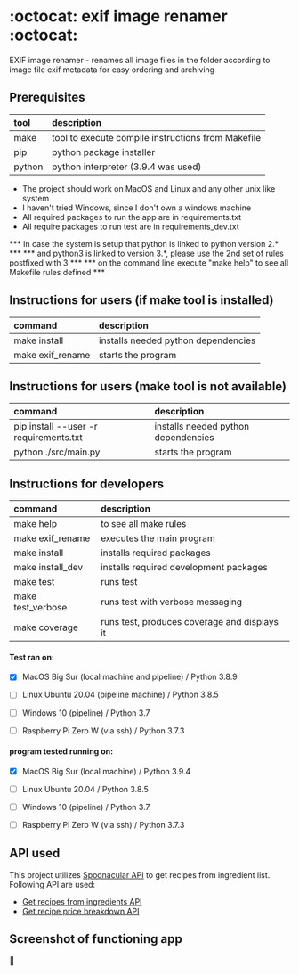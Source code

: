 # :octocat: exif image renamer :octocat:
EXIF image renamer - renames all image files in the folder according to image file exif metadata for easy ordering and archiving


## Prerequisites
| tool   | description                                        |
| :----- | :------------------------------------------------- |
| make   | tool to execute compile instructions from Makefile |
| pip    | python package installer                           |
| python | python interpreter (3.9.4 was used)                |

- The project should work on MacOS and Linux and any other unix like system
- I haven't tried Windows, since I don't own a windows machine
- All required packages to run the app are in requirements.txt
- All require packages to run test are in requirements_dev.txt


*** In case the system is setup that python is linked to python version 2.* ***
*** and python3 is linked to version 3.*, please use the 2nd set of rules postfixed with 3 ***
*** on the command line execute "make help" to see all Makefile rules defined ***


## Instructions for users (if make tool is installed)
| command          | description                         |
| :--------------- | :---------------------------------- |
| make install     | installs needed python dependencies |
| make exif_rename | starts the program                  |


## Instructions for users (make tool is not available)
| command                                | description                         |
| :------------------------------------- | :---------------------------------- |
| pip install --user -r requirements.txt | installs needed python dependencies |
| python ./src/main.py                   | starts the program                  |



## Instructions for developers
| command           | description                                  |
| :---------------- | :------------------------------------------- |
| make help         | to see all make rules                        |
| make exif_rename  | executes the main program                    |
| make install      | installs required packages                   |
| make install_dev  | installs required development packages       |
| make test         | runs test                                    |
| make test_verbose | runs test with verbose messaging             |
| make coverage     | runs test, produces coverage and displays it |


#### Test ran on:
- [x] MacOS Big Sur (local machine and pipeline) / Python 3.8.9
- [ ] Linux Ubuntu 20.04 (pipeline machine) / Python 3.8.5
- [ ] Windows 10 (pipeline) / Python 3.7
- [ ] Raspberry Pi Zero W (via ssh) / Python 3.7.3


#### program tested running on:
- [x] MacOS Big Sur (local machine) / Python 3.9.4
- [ ] Linux Ubuntu 20.04  / Python 3.8.5
- [ ] Windows 10 (pipeline) / Python 3.7
- [ ] Raspberry Pi Zero W (via ssh) / Python 3.7.3


## API used
This project utilizes [Spoonacular API](https://spoonacular.com/food-api/docs) to get recipes from ingredient list. Following API are used:
- [Get recipes from ingredients API](https://spoonacular.com/food-api/docs#Search-Recipes-by-Ingredients)
- [Get recipe price breakdown API](https://spoonacular.com/food-api/docs#Get-Recipe-Price-Breakdown-by-ID)


## Screenshot of functioning app
<!-- ![The screenshot](docs/running_app.jpg?raw=true "running app") -->

:checkered_flag:
